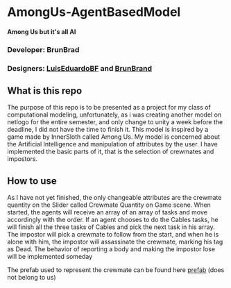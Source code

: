# AmongUs-AgentBasedModel
#### Among Us but it's all AI
### Developer: BrunBrad
### Designers: [LuisEduardoBF](https://github.com/LuisEduardoBF) and [BrunBrand](https://github.com/BrunBrand)


## What is this repo

The purpose of this repo is to be presented as a project for my class of computational modeling, unfortunately, as i was creating another model on netlogo for the entire semester, and only change to unity a week before the deadline, I did not have the time to finish it. This model is inspired by a game made by InnerSloth called Among Us. My model is concerned about the Artificial Intelligence and manipulation of attributes by the user. I have implemented the basic parts of it, that is the selection of crewmates and impostors.

## How to use
  As I have not yet finished, the only changeable attributes are the crewmate quantity on the Slider called Crewmate Quantity on Game scene. When started, the agents will receive an array of an array of tasks and move accordingly with the order. If an agent chooses to do the Cables tasks, he will finish all the three tasks of Cables and pick the next task in his array. The impostor will pick a crewmate to follow from the start, and when he is alone with him, the impostor will assassinate the crewmate, marking his tag as Dead. The behavior of reporting a body and making the impostor lose will be implemented someday

The prefab used to represent the crewmate can be found here [prefab](https://www.cgtrader.com/free-3d-models/character/other/among-us-red-man) (does not belong to us)
